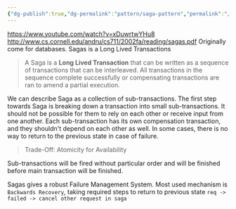 ```yaml
---
{"dg-publish":true,"dg-permalink":"pattern/saga-pattern","permalink":"/pattern/saga-pattern/"}
---
```


https://www.youtube.com/watch?v=xDuwrtwYHu8
http://www.cs.cornell.edu/andru/cs711/2002fa/reading/sagas.pdf
Originally come for databases. Sagas is a Long Lived Transactions

> A Saga is a **Long Lived Transaction** that can be written as a sequence of transactions that can be interleaved.
   All transactions in the sequence complete successfully or compensating transactions are ran to amend a partial execution.

We can describe Saga as a collection of sub-transactions. The first step towards Saga is breaking down a transaction into small sub-transactions. It should not be possible for them to rely on each other or receive input from one another. Each sub-transaction has its own compensation transaction, and they shouldn't depend on each other as well. 
In some cases, there is no way to return to the previous state in case of failure.

> Trade-Off: Atomicity for Availability

Sub-transactions will be fired without particular order and will be finished before main transaction will be finished.

Sagas gives a robust Failure Management System. Most used mechanism is `Backwards Recovery`, taking required steps to return to previous state `req -> failed -> cancel other request in saga`
